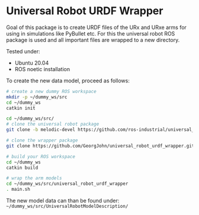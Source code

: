 # Universal Robot URDF Wrapper

Goal of this package is to create URDF files of the URx and URxe arms for using in simulations like PyBullet etc. For this the universal robot ROS package is used and all important files are wrapped to a new directory.



Tested under:

- Ubuntu 20.04
- ROS noetic installation



To create the new data model, proceed as follows:

```bash
# create a new dummy ROS workspace
mkdir -p ~/dummy_ws/src
cd ~/dummy_ws
catkin init

cd ~/dummy_ws/src/
# clone the universal robot package
git clone -b melodic-devel https://github.com/ros-industrial/universal_robot.git

# clone the wrapper package
git clone https://github.com/GeorgJohn/universal_robot_urdf_wrapper.git

# build your ROS workspace
cd ~/dummy_ws
catkin build

# wrap the arm models 
cd ~/dummy_ws/src/universal_robot_urdf_wrapper
. main.sh
```



The new model data can than be found under: ``` ~/dummy_ws/src/UniversalRobotModelDescription/```
